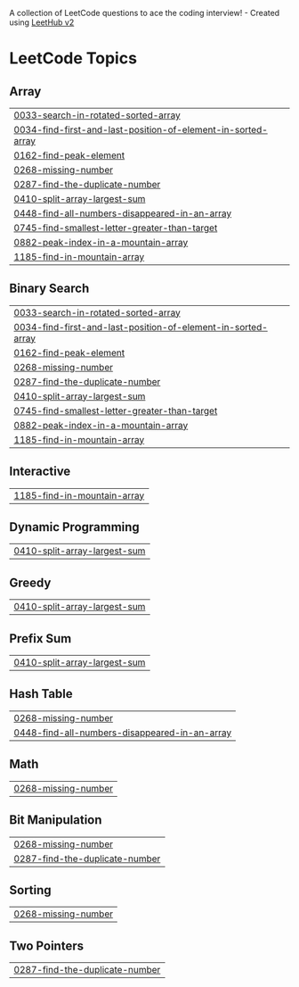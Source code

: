 A collection of LeetCode questions to ace the coding interview! - Created using [LeetHub v2](https://github.com/arunbhardwaj/LeetHub-2.0)
<!---LeetCode Topics Start-->
# LeetCode Topics
## Array
|  |
| ------- |
| [0033-search-in-rotated-sorted-array](https://github.com/Hari2k23/DSA-BootCamp/tree/master/0033-search-in-rotated-sorted-array) |
| [0034-find-first-and-last-position-of-element-in-sorted-array](https://github.com/Hari2k23/DSA-BootCamp/tree/master/0034-find-first-and-last-position-of-element-in-sorted-array) |
| [0162-find-peak-element](https://github.com/Hari2k23/DSA-BootCamp/tree/master/0162-find-peak-element) |
| [0268-missing-number](https://github.com/Hari2k23/DSA-BootCamp/tree/master/0268-missing-number) |
| [0287-find-the-duplicate-number](https://github.com/Hari2k23/DSA-BootCamp/tree/master/0287-find-the-duplicate-number) |
| [0410-split-array-largest-sum](https://github.com/Hari2k23/DSA-BootCamp/tree/master/0410-split-array-largest-sum) |
| [0448-find-all-numbers-disappeared-in-an-array](https://github.com/Hari2k23/DSA-BootCamp/tree/master/0448-find-all-numbers-disappeared-in-an-array) |
| [0745-find-smallest-letter-greater-than-target](https://github.com/Hari2k23/DSA-BootCamp/tree/master/0745-find-smallest-letter-greater-than-target) |
| [0882-peak-index-in-a-mountain-array](https://github.com/Hari2k23/DSA-BootCamp/tree/master/0882-peak-index-in-a-mountain-array) |
| [1185-find-in-mountain-array](https://github.com/Hari2k23/DSA-BootCamp/tree/master/1185-find-in-mountain-array) |
## Binary Search
|  |
| ------- |
| [0033-search-in-rotated-sorted-array](https://github.com/Hari2k23/DSA-BootCamp/tree/master/0033-search-in-rotated-sorted-array) |
| [0034-find-first-and-last-position-of-element-in-sorted-array](https://github.com/Hari2k23/DSA-BootCamp/tree/master/0034-find-first-and-last-position-of-element-in-sorted-array) |
| [0162-find-peak-element](https://github.com/Hari2k23/DSA-BootCamp/tree/master/0162-find-peak-element) |
| [0268-missing-number](https://github.com/Hari2k23/DSA-BootCamp/tree/master/0268-missing-number) |
| [0287-find-the-duplicate-number](https://github.com/Hari2k23/DSA-BootCamp/tree/master/0287-find-the-duplicate-number) |
| [0410-split-array-largest-sum](https://github.com/Hari2k23/DSA-BootCamp/tree/master/0410-split-array-largest-sum) |
| [0745-find-smallest-letter-greater-than-target](https://github.com/Hari2k23/DSA-BootCamp/tree/master/0745-find-smallest-letter-greater-than-target) |
| [0882-peak-index-in-a-mountain-array](https://github.com/Hari2k23/DSA-BootCamp/tree/master/0882-peak-index-in-a-mountain-array) |
| [1185-find-in-mountain-array](https://github.com/Hari2k23/DSA-BootCamp/tree/master/1185-find-in-mountain-array) |
## Interactive
|  |
| ------- |
| [1185-find-in-mountain-array](https://github.com/Hari2k23/DSA-BootCamp/tree/master/1185-find-in-mountain-array) |
## Dynamic Programming
|  |
| ------- |
| [0410-split-array-largest-sum](https://github.com/Hari2k23/DSA-BootCamp/tree/master/0410-split-array-largest-sum) |
## Greedy
|  |
| ------- |
| [0410-split-array-largest-sum](https://github.com/Hari2k23/DSA-BootCamp/tree/master/0410-split-array-largest-sum) |
## Prefix Sum
|  |
| ------- |
| [0410-split-array-largest-sum](https://github.com/Hari2k23/DSA-BootCamp/tree/master/0410-split-array-largest-sum) |
## Hash Table
|  |
| ------- |
| [0268-missing-number](https://github.com/Hari2k23/DSA-BootCamp/tree/master/0268-missing-number) |
| [0448-find-all-numbers-disappeared-in-an-array](https://github.com/Hari2k23/DSA-BootCamp/tree/master/0448-find-all-numbers-disappeared-in-an-array) |
## Math
|  |
| ------- |
| [0268-missing-number](https://github.com/Hari2k23/DSA-BootCamp/tree/master/0268-missing-number) |
## Bit Manipulation
|  |
| ------- |
| [0268-missing-number](https://github.com/Hari2k23/DSA-BootCamp/tree/master/0268-missing-number) |
| [0287-find-the-duplicate-number](https://github.com/Hari2k23/DSA-BootCamp/tree/master/0287-find-the-duplicate-number) |
## Sorting
|  |
| ------- |
| [0268-missing-number](https://github.com/Hari2k23/DSA-BootCamp/tree/master/0268-missing-number) |
## Two Pointers
|  |
| ------- |
| [0287-find-the-duplicate-number](https://github.com/Hari2k23/DSA-BootCamp/tree/master/0287-find-the-duplicate-number) |
<!---LeetCode Topics End-->